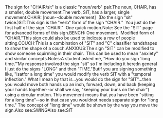 The sign for "CHAIR/sit" is a classic "noun/verb" pair.The noun, CHAIR, has a smaller, double movement.The verb, SIT, has a larger, single movement.CHAIR: [noun--double movement]  (Do the sign "sit" twice.)SIT:This sign is the "verb" form of the sign "CHAIR."  You just do the first 
	half of the sign "CHAIR."  One quick motion.Note: See the "SIT" page for advanced forms of 
	this sign.BENCH: One movement.  Modified form of  
	"CHAIR."This sign could also be used to indicate a row of people sitting.COUCH:This is a combination of "SIT" and "C" classifier handshapes to show the 
	shape of a couch.ANXIOUS:The sign "SIT" can be modified to show someone squirming in their chair.  
	This can be used to mean "anxiety" and similar concepts.Notes:A student asked me, "How do you 
	sign 'long time.'"My response involved the sign "sit" so I'm including it here:In general I just do the signs "LONG" and then "TIME."Butif you are signing something like, "Isatfor a long 
	time" you would modify the verb SIT with a "temporal inflection." What I 
	mean by that is...you would do the sign for "SIT"...then you would move both 
	hands up an inch, forward, down, and back (keeping your hands together--or 
	shall we say, "keeping your buns on the chair") using a circular motion. 
	This movement means that you have been "sitting for a long time"--so in that 
	case you wouldnot needa separate sign for "long time." The concept 
	of "long time" would be shown by the way you move the sign.Also see:SWINGAlso see:SIT